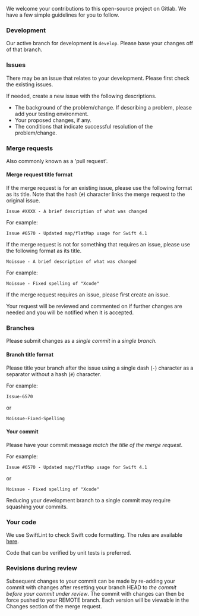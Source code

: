 We welcome your contributions to this open-source project on Gitlab. We have a
few simple guidelines for you to follow.

### Development

Our active branch for development is `develop`. Please base your changes off of
that branch.

### Issues

There may be an issue that relates to your development. Please first check the
existing issues.

If needed, create a new issue with the following descriptions.

* The background of the problem/change. If describing a problem, please add your
  testing environment.
* Your proposed changes, if any.
* The conditions that indicate successful resolution of the problem/change.

### Merge requests

Also commonly known as a 'pull request'.

#### Merge request title format

If the merge request is for an existing issue, please use the following format
as its title. Note that the hash (`#`) character links the merge request to the
original issue.

    Issue #XXXX - A brief description of what was changed

For example:

    Issue #6570 - Updated map/flatMap usage for Swift 4.1

If the merge request is not for something that requires an issue, please use the
following format as its title.

    Noissue - A brief description of what was changed

For example:

    Noissue - Fixed spelling of "Xcode"

If the merge request requires an issue, please first create an issue.

Your request will be reviewed and commented on if further changes are needed and
you will be notified when it is accepted.

### Branches

Please submit changes as a _single commit_ in a _single branch._

#### Branch title format

Please title your branch after the issue using a single dash (`-`) character as
a separator without a hash (`#`) character.  

For example:

    Issue-6570

or

    Noissue-Fixed-Spelling

#### Your commit

Please have your commit message _match the title of the merge request_.

For example:

    Issue #6570 - Updated map/flatMap usage for Swift 4.1

or

    Noissue - Fixed spelling of "Xcode"

Reducing your development branch to a single commit may require squashing your
commits.

### Your code

We use SwiftLint to check Swift code formatting. The rules are available
[here](https://gitlab.com/eyeo/adblockplus/adblockplussafariios/blob/master/.swiftlint.yml).

Code that can be verified by unit tests is preferred.

### Revisions during review

Subsequent changes to your commit can be made by re-adding your commit with
changes after resetting your branch HEAD to _the commit before your commit under
review_. The commit with changes can then be force pushed to your REMOTE branch.
Each version will be viewable in the Changes section of the merge request.
